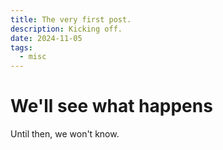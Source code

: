 ```yaml
---
title: The very first post.
description: Kicking off.
date: 2024-11-05
tags:
  - misc
---
```


# We'll see what happens
Until then, we won't know.
